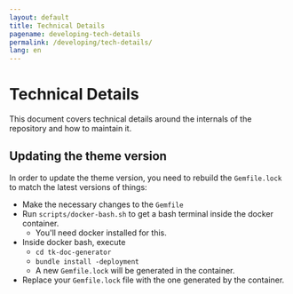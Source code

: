 ```yaml
---
layout: default
title: Technical Details
pagename: developing-tech-details
permalink: /developing/tech-details/
lang: en
---
```


# Technical Details

This document covers technical details around the internals of the repository and how to maintain it.

## Updating the theme version

In order to update the theme version, you need to rebuild the `Gemfile.lock` to match
the latest versions of things:

- Make the necessary changes to the `Gemfile`
- Run `scripts/docker-bash.sh` to get a bash terminal inside the docker container.
    - You'll need docker installed for this.
- Inside docker bash, execute
    - `cd tk-doc-generator`
    - `bundle install -deployment`
    - A new `Gemfile.lock` will be generated in the container.
- Replace your `Gemfile.lock` file with the one generated by the container.

